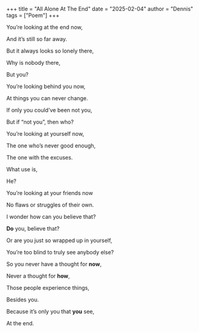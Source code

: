 +++
title = "All Alone At The End"
date = "2025-02-04"
author = "Dennis"
tags = ["Poem"]
+++

You’re looking at the end now, 

And it’s still so far away. 

But it always looks so lonely there, 

Why is nobody there, 

But you?

 

You’re looking behind you now, 

At things you can never change. 

If only you could’ve been not you, 

But if “not you”, then who?

 

You’re looking at yourself now, 

The one who’s never good enough, 

The one with the excuses. 

What use is, 

He?

 

You’re looking at your friends now 

No flaws or struggles of their own. 

I wonder how can you believe that? 

**Do** you, believe that?

 

Or are you just so wrapped up in yourself, 

You’re too blind to truly see anybody else?

 

So you never have a thought for **now**, 

Never a thought for **how**, 

Those people experience things, 

Besides you.

Because it’s only you that **you** see, 

At the end.